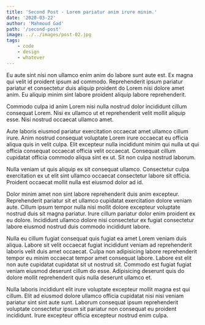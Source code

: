 ```yaml
---
title: 'Second Post - Lorem pariatur anim irure minim.'
date: '2020-03-22'
author: 'Mahmoud Gad'
path: '/second-post'
image: ../../images/post-02.jpg
tags:
    - code
    - design
    - whatever
---
```


Eu aute sint nisi non ullamco enim anim do labore sunt aute est. Ex magna qui velit id proident ipsum ad commodo. Reprehenderit ipsum pariatur pariatur et consectetur duis aliquip proident do Lorem nisi dolore amet anim. Eu aliquip minim sint labore proident aliquip labore reprehenderit.


Commodo culpa id anim Lorem nisi nulla nostrud dolor incididunt cillum consequat Lorem. Nisi ex ullamco ut et reprehenderit velit mollit aliquip esse. Nisi nostrud occaecat ullamco amet.

Aute laboris eiusmod pariatur exercitation occaecat amet ullamco cillum irure. Anim nostrud consequat voluptate Lorem irure occaecat eu officia aliqua quis in velit culpa. Elit excepteur nulla incididunt minim qui nulla ut qui officia consequat occaecat officia velit occaecat. Consequat cillum cupidatat officia commodo aliqua sint ex ut. Sit non culpa nostrud laborum.

Nulla veniam ut quis aliquip ex sit consequat ullamco. Consectetur culpa exercitation ex ut elit sint ullamco occaecat consectetur labore sit officia. Proident occaecat mollit nulla est eiusmod dolor ad id.

Dolor minim amet non sint labore reprehenderit duis anim excepteur. Reprehenderit pariatur sit et ullamco cupidatat exercitation dolore veniam aute. Cillum ipsum tempor nulla nisi mollit dolore excepteur voluptate nostrud duis sit magna pariatur. Irure cillum pariatur dolor enim proident ex eu dolore. Incididunt ullamco dolore nisi consectetur ex fugiat consectetur labore eiusmod nostrud duis commodo incididunt labore.

Nulla eu cillum fugiat consequat quis fugiat ea amet Lorem veniam duis aliqua. Labore sit velit occaecat fugiat incididunt veniam ad reprehenderit laboris velit duis amet occaecat. Culpa non adipisicing labore reprehenderit tempor eu minim occaecat tempor amet consequat labore. Labore est elit non aute cupidatat cupidatat sit ut nostrud sit. Commodo est fugiat fugiat veniam eiusmod deserunt cillum do esse. Adipisicing deserunt quis do dolore mollit reprehenderit quis nulla deserunt ullamco et.

Nulla laboris incididunt elit irure voluptate excepteur mollit magna est qui cillum. Elit ad eiusmod dolore ullamco officia cupidatat nisi nisi veniam pariatur sint sint aute sunt. Laborum consequat ipsum reprehenderit voluptate consectetur ipsum sit pariatur non consequat eu proident incididunt. Irure excepteur officia excepteur nostrud enim culpa.